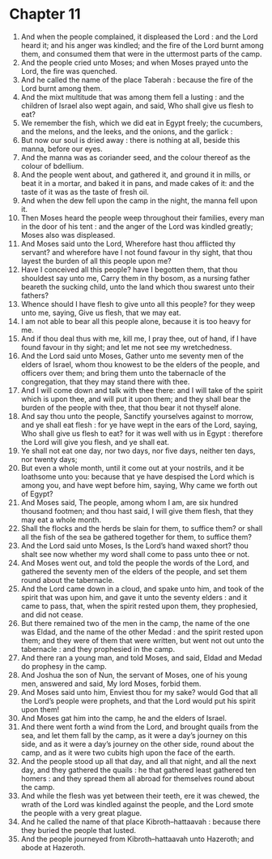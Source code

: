 # Chapter 11

1. And when the people complained, it displeased the Lord : and the Lord heard it; and his anger was kindled; and the fire of the Lord burnt among them, and consumed them that were in the uttermost parts of the camp.
2. And the people cried unto Moses; and when Moses prayed unto the Lord, the fire was quenched.
3. And he called the name of the place Taberah : because the fire of the Lord burnt among them.
4. And the mixt multitude that was among them fell a lusting : and the children of Israel also wept again, and said, Who shall give us flesh to eat?
5. We remember the fish, which we did eat in Egypt freely; the cucumbers, and the melons, and the leeks, and the onions, and the garlick :
6. But now our soul is dried away : there is nothing at all, beside this manna, before our eyes.
7. And the manna was as coriander seed, and the colour thereof as the colour of bdellium.
8. And the people went about, and gathered it, and ground it in mills, or beat it in a mortar, and baked it in pans, and made cakes of it: and the taste of it was as the taste of fresh oil.
9. And when the dew fell upon the camp in the night, the manna fell upon it.
10. Then Moses heard the people weep throughout their families, every man in the door of his tent : and the anger of the Lord was kindled greatly; Moses also was displeased.
11. And Moses said unto the Lord, Wherefore hast thou afflicted thy servant? and wherefore have I not found favour in thy sight, that thou layest the burden of all this people upon me?
12. Have I conceived all this people? have I begotten them, that thou shouldest say unto me, Carry them in thy bosom, as a nursing father beareth the sucking child, unto the land which thou swarest unto their fathers?
13. Whence should I have flesh to give unto all this people? for they weep unto me, saying, Give us flesh, that we may eat.
14. I am not able to bear all this people alone, because it is too heavy for me.
15. And if thou deal thus with me, kill me, I pray thee, out of hand, if I have found favour in thy sight; and let me not see my wretchedness.
16. And the Lord said unto Moses, Gather unto me seventy men of the elders of Israel, whom thou knowest to be the elders of the people, and officers over them; and bring them unto the tabernacle of the congregation, that they may stand there with thee.
17. And I will come down and talk with thee there: and I will take of the spirit which is upon thee, and will put it upon them; and they shall bear the burden of the people with thee, that thou bear it not thyself alone.
18. And say thou unto the people, Sanctify yourselves against to morrow, and ye shall eat flesh : for ye have wept in the ears of the Lord, saying, Who shall give us flesh to eat? for it was well with us in Egypt : therefore the Lord will give you flesh, and ye shall eat.
19. Ye shall not eat one day, nor two days, nor five days, neither ten days, nor twenty days;
20. But even a whole month, until it come out at your nostrils, and it be loathsome unto you: because that ye have despised the Lord which is among you, and have wept before him, saying, Why came we forth out of Egypt?
21. And Moses said, The people, among whom I am, are six hundred thousand footmen; and thou hast said, I will give them flesh, that they may eat a whole month.
22. Shall the flocks and the herds be slain for them, to suffice them? or shall all the fish of the sea be gathered together for them, to suffice them?
23. And the Lord said unto Moses, Is the Lord’s hand waxed short? thou shalt see now whether my word shall come to pass unto thee or not.
24. And Moses went out, and told the people the words of the Lord, and gathered the seventy men of the elders of the people, and set them round about the tabernacle.
25. And the Lord came down in a cloud, and spake unto him, and took of the spirit that was upon him, and gave it unto the seventy elders : and it came to pass, that, when the spirit rested upon them, they prophesied, and did not cease.
26. But there remained two of the men in the camp, the name of the one was Eldad, and the name of the other Medad : and the spirit rested upon them; and they were of them that were written, but went not out unto the tabernacle : and they prophesied in the camp.
27. And there ran a young man, and told Moses, and said, Eldad and Medad do prophesy in the camp.
28. And Joshua the son of Nun, the servant of Moses, one of his young men, answered and said, My lord Moses, forbid them.
29. And Moses said unto him, Enviest thou for my sake? would God that all the Lord’s people were prophets, and that the Lord would put his spirit upon them!
30. And Moses gat him into the camp, he and the elders of Israel.
31. And there went forth a wind from the Lord, and brought quails from the sea, and let them fall by the camp, as it were a day’s journey on this side, and as it were a day’s journey on the other side, round about the camp, and as it were two cubits high upon the face of the earth.
32. And the people stood up all that day, and all that night, and all the next day, and they gathered the quails : he that gathered least gathered ten homers : and they spread them all abroad for themselves round about the camp.
33. And while the flesh was yet between their teeth, ere it was chewed, the wrath of the Lord was kindled against the people, and the Lord smote the people with a very great plague.
34. And he called the name of that place Kibroth–hattaavah : because there they buried the people that lusted.
35. And the people journeyed from Kibroth–hattaavah unto Hazeroth; and abode at Hazeroth.

